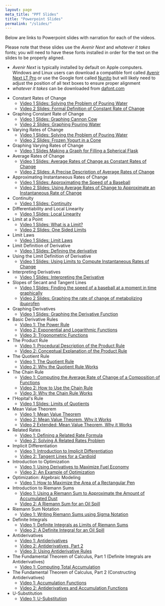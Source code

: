 ```yaml
---
layout: page
meta_title: "PPT Slides"
title: "Powerpoint Slides"
permalink: "/slides/"
---
```

Below are links to Powerpoint slides with narration for each of the videos.

Please note that these slides use the *Avenir Next* and *whatever it takes* fonts; you will need to have these fonts installed in order for the text on the slides to be properly aligned. 
 + *Avenir Next* is typically installed by default on Apple computers. Windows and Linux users can download a compatible font called [Avenir Next LT Pro](https://www.cufonfonts.com/font/avenir-next-lt-pro) or use the Google font called [Nunito](https://fonts.google.com/specimen/Nunito) but will likely need to adjust the position of all text boxes to ensure proper alignment
 + *whatever it takes* can be downloaded from [dafont.com](https://www.dafont.com/whatever-it-takes.font)


- Constant Rates of Change
  - [Video 1 Slides: Solving the Problem of Pouring Water](https://drive.google.com/file/d/1MHqIcgSzaceL0EKfiNjEBPNO3hR-cc9h/view?usp=sharing)
  - [Video 2 Slides: Formal Definition of Constant Rate of Change](https://drive.google.com/file/d/1FIx-MtWaDdgmgjnYmQcGF1wkvbvXydZ4/view?usp=sharing)
- Graphing Constant Rate of Change
  - [Video 1 Slides: Graphing Cannon Cow](https://drive.google.com/file/d/1-Mi_gPH1A8aqy3QttTKdAp-MN0nQPwTF/view?usp=sharing)
  - [Video 2 Slides: Graphing Pouring Water](https://drive.google.com/file/d/1Byjs47_G2ZabsmBXhLDEYc5YpH5amPv1/view?usp=sharing)
- Varying Rates of Change
  - [Video 1 Slides: Solving the Problem of Pouring Water](https://drive.google.com/file/d/1wOQoEUbIL_12H_ybdQfQfYYYSvFv7SsR/view?usp=sharing)
  - [Video 2 Slides: Frozen Yogurt in a Cone](https://drive.google.com/file/d/1rlqoi1Rlt8hlwjwTNMpFuAiCUU18rub1/view?usp=sharing)
- Graphing Varying Rates of Change
  - [Video 1 Slides Making a Graph for Filling a Spherical Flask](https://drive.google.com/file/d/1x1MkI9aR1ip6PzA0z6ldQOZhXUaX64i-/view?usp=sharing)
- Average Rates of Change
  - [Video 1 Slides: Average Rates of Change as Constant Rates of Change](https://drive.google.com/file/d/1trzHja9PorvX7nDpV3wTEMINpqoJ2T42/view?usp=sharing)
  - [Video 2 Slides: A Precise Description of Average Rates of Change](https://drive.google.com/file/d/1TQsJpCalr2fNK_QijW5BcyzndO_7NJTP/view?usp=sharing)
- Approximating Instantaneous Rates of Change
  - [Video 1 Slides: Approximating the Speed of a Baseball](https://drive.google.com/file/d/1W1jWlN2Wjo3wIwxIXnYxvXd1HnYHIEht/view?usp=sharing)
  - [Video 2 Slides: Using Average Rates of Change to Approximate an Instantaneous Rate of Change](https://drive.google.com/file/d/13gDAqOOWhzQJznQnUSrEf8JcmYFRnqk2/view?usp=sharing)
- Continuity
  - [Video 1 Slides: Continuity](https://drive.google.com/file/d/16jMDdrPKLhAi2gCq_YdgLmjXRaPRTLj4/view?usp=sharing)
- Differentiability and Local Linearity
  - [Video 1 Slides: Local Linearity](https://drive.google.com/file/d/12efMcgWkBje1ebd5VfyOlZbjLnFccX7O/view?usp=sharing)
- Limit at a Point
  - [Video 1 Slides: What is a Limit?](https://drive.google.com/file/d/1Nm-SC57fVhaCHm27DlPzgMOcF-HY4Vhz/view?usp=sharing)
  - [Video 2 Slides: One Sided Limits](https://drive.google.com/file/d/1iIgI2UdXZDb1iBnMFEAbU3MYHx1vKMXh/view?usp=sharing)
- Limit Laws
  - [Video 1 Slides: Limit Laws](https://drive.google.com/file/d/1LYJ3JygD-MlPhcI15-0JkjTI-C68XJmy/view?usp=sharing)
- Limit Definition of Derivative
  - [Video 1 Slides: Defining the derivative](https://drive.google.com/file/d/13VccK9tcF9GGs3McZAl73rK55h_6Nqxg/view?usp=sharing)
- Using the Limit Definition of Derivative
  - [Video 1 Slides: Using Limits to Compute Instantaneous Rates of Change](https://drive.google.com/file/d/1tlztm0YWrHf-lu-KFjVSnxuYmPrEUN6R/view?usp=sharing)
- Interpreting Derivatives
  - [Video 1 Slides: Interpreting the Derivative](https://drive.google.com/file/d/1keKznyrZYMZ13pTuJZFWK7nJqZZ1fmTe/view?usp=sharing)
- Slopes of Secant and Tangent Lines
  - [Video 1 Slides: Finding the speed of a baseball at a moment in time graphically](https://drive.google.com/file/d/1JfAmsbgMFpQu7FqifMYpji5eBwwQtpVc/view?usp=sharing)
  - [Video 2 Slides: Graphing the rate of change of metabolizing ibuprofen](https://drive.google.com/file/d/1xDxkMNqFLhdBhO50bRokSQ06BGGxf-o9/view?usp=sharing)
- Graphing Derivatives
  - [Video 1 Slides: Graphing the Derivative Function](https://drive.google.com/file/d/1IwwWbL_R2SEGgOfUBHvpP4UgeoLyFQnm/view?usp=sharing)
- Basic Derivative Rules
  - [Video 1: The Power Rule](https://drive.google.com/file/d/1MDKe6F4GsJQ2kprJ50JoEGfbReHvPZX4/view?usp=sharing)
  - [Video 2: Exponential and Logarithmic Functions](https://drive.google.com/file/d/114DlwosuSiWP3uzmk-4QRntsELKx9v3-/view?usp=sharing)
  - [Video 3: Trigonometric Functions](https://drive.google.com/file/d/1C7FaTItRhRCrvj47tuZ9YWWsCWEEWSQk/view?usp=sharing)
- The Product Rule
  - [Video 1: Procedural Description of the Product Rule](https://drive.google.com/file/d/1TC3Rg9IoAJER3bhw8H9PixIIsu9Jz-cS/view?usp=sharing)
  - [Video 2: Conceptual Explanation of the Product Rule](https://drive.google.com/file/d/1PinAkJ-Nxb_ecpdhHyys5wz_veefUtPJ/view?usp=sharing)
- The Quotient Rule
  - [Video 1: The Quotient Rule](https://drive.google.com/file/d/1OIkgBPnG5BtRjlDJCpeZL0Uh_EJVds31/view?usp=sharing)
  - [Video 2: Why the Quotient Rule Works](https://drive.google.com/file/d/1AMvv9QQtkal4tECIiIc8P4zSpPby8LzU/view?usp=sharing)
- The Chain Rule
  - [Video 1: Computing the Average Rate of Change of a Composition of Functions](https://drive.google.com/file/d/1lO7Qno0P8mmWdEoYR9jVFbNXQAxx3v_1/view?usp=sharing)
  - [Video 2: How to Use the Chain Rule](https://drive.google.com/file/d/1GEli7M7rdJ3wACyeSzVUiEKMb_dt2HCU/view?usp=sharing)
  - [Video 3: Why the Chain Rule Works](https://drive.google.com/file/d/1uOaNXGEI92J-YOAsgCtEjkiEayKPMwc6/view?usp=sharing)
- l'Hopital's Rule
  - [Video 1 Slides: Limits of Quotients](https://drive.google.com/file/d/1ItJto0I6TMifNnqA8q008NO5SLZxfhED/view?usp=sharing)
- Mean Value Theorem
  - [Video 1: Mean Value Theorem](https://drive.google.com/file/d/1D9_bxr35S_yiILF1l2GFGJQ13kjeZRsN/view?usp=sharing)
  - [Video 2: Mean Value Theorem, Why it Works](https://drive.google.com/file/d/1o4t6o4yJTQbY2arjm5b95D0q-aoUfNrG/view?usp=sharing)
  - [Video 2 Extended: Mean Value Theorem, Why it Works](https://drive.google.com/open?id=1IXjdhZasaYFn2zbAkWkcLxHuHEKsgnRh)
- Related Rates
  - [Video 1: Defining a Related Rate Formula](https://drive.google.com/file/d/1NanZ_xPk-D-9pz3D6vD_Q-o70eMK_hVb/view?usp=sharing)
  - [Video 2: Solving A Related Rates Problem](https://drive.google.com/file/d/1yF5wlIPRn9x6GpkpJsmZ3S0lv7ZhGjv2/view?usp=sharing)
- Implicit Differentiation
  - [Video 1: Introduction to Implicit Differentiation](https://drive.google.com/file/d/1HJjpLFdlOXChpEWKdhj8gATPlL96D1eb/view?usp=sharing)
  - [Video 2: Tangent Lines for a Cardioid](https://drive.google.com/file/d/1nlo71SrAnDK3XtDIul383HciaWv7znTQ/view?usp=sharing)
- Introduction to Optimization
  - [Video 1: Using Derivatives to Maximize Fuel Economy](https://drive.google.com/file/d/13dD6sZDMe2lfevCkIpmaj7Y8J9yjSVRv/view?usp=sharing)
  - [Video 2: An Example of Optimization](https://drive.google.com/file/d/1dIW_I_ru0A0LEOrFytQkws7ZQw5hFP5H/view?usp=sharing)
- Optimization: Algebraic Modeling
  - [Video 1: How to Maximize the Area of a Rectangular Pen](https://drive.google.com/file/d/1CH-ABDnURFKNCrTV9-KzC0gC0bpSm3n2/view?usp=sharing)
- Introduction to Riemann Sums
  - [Video 1: Using a Riemann Sum to Approximate the Amount of Accumulated Dust](https://drive.google.com/file/d/1jTPP3hcXCC656IrTmkOrMEz801vINaKS/view?usp=sharing)
  - [Video 2: A Riemann Sum for an Oil Spill](https://drive.google.com/file/d/1CfqSdto26XuZg5YsFLn-clzsDEFtFgTB/view?usp=sharing)
- Riemann Sum Notation
  - [Video 1: Writing Riemann Sums using Sigma Notation](https://drive.google.com/file/d/1I-tm7M2mFuLrneB2e9gN0Zy4pMFiQQJ_/view?usp=sharing)
- Definite Integrals
  - [Video 1: Definite Integrals as Limits of Riemann Sums](https://drive.google.com/file/d/1o4QatlzEJEdXbAErAESfBdDfCWiJdYn5/view?usp=sharing)
  - [Video 2: A Definite Integral for an Oil Spill](https://drive.google.com/file/d/1zlxuwQX_Da1oUqbLWTl_LJ1i8r3ydV9p/view?usp=sharing)
- Antiderivatives
  - [Video 1: Antiderivatives](https://drive.google.com/file/d/1HBUWMxe7oIlx_Zd05Q1Quk1ohX-uh7oV/view?usp=sharing)
  - [Video 2: Antiderivatives, Part 2](https://drive.google.com/file/d/1AMGCfcDTzNzthwAOb9HbDm9qBuyqz9bE/view?usp=sharing)
  - [Video 3: Using Antiderivative Rules](https://drive.google.com/file/d/1EZQHNheksJdx00wMnrGsjPH-uJZfGxzn/view?usp=sharing)
- The Fundamental Theorem of Calculus, Part 1 (Definite Integrals are Antiderivatives)
  - [Video 1: Computing Total Accumulation](https://drive.google.com/file/d/1ydhqEer5BxDARpLbvWTwOdRCblkr6nOi/view?usp=sharing)
- The Fundamental Theorem of Calculus, Part 2 (Constructing Antiderivatives)
  - [Video 1: Accumulation Functions](https://drive.google.com/file/d/1oBoiYQpojfh-TS4UhYs9autIWa5AcbsN/view?usp=sharing)
  - [Video 2: Antiderivatives and Accumulation Functions](https://drive.google.com/file/d/1vXIt3djg3pxagfEsPexdCrcU-AJhPPGQ/view?usp=sharing)
- U-Substitution
  - [Video 1: U-Substitution](https://drive.google.com/file/d/128r84I3dHIt0gfVQS1eIG_DMIneA4xZJ/view?usp=sharing)


<!-- U-Substitution -->
<!--
An Introduction to (Linear) Differential Equations
An Introduction to Euler's Method
Extreme Value Theorem
-->


<!--For each video topic, we have created Powerpoint slides (most of which include voice narration).

  - Constant Rates of Change
    - [Video 1 Slides: Constant Speed](https://drive.google.com/open?id=1yZTdd409_NPfkpfx0-l4pel-cKWd7cz9)
    - [Video 2 Slides: Constant Fuel Economy](https://drive.google.com/open?id=1WHOds4V7408SX9UNp9kER02gX2yFhVHA)
    - [Video 3 Slides: Constant Rate of Change (General)](https://drive.google.com/open?id=1MGgb4AYSB0pCfJSY8v4ytH-SCZmVqWFV)
  - Approximating Instantaneous Rates of Change using Average Rates of Change
    - [Video 1 Slides: Approximating Instantaneous Speed](https://drive.google.com/file/d/1uDLDfujhx5ULw2tKG8IkIlGYTqRE9UYk/view?usp=sharing)
    - [Video 2 Slides: Improving the Approximation of Instantaneous Speed](https://drive.google.com/open?id=1S5UgxpdPQwKQQoLS97UssbqrsyZomq4Y)
    - [Video 3 Slides: Approximating Instantaneous Fuel Efficiency](https://drive.google.com/open?id=1_WM9XT4Mp-FM24XHC2RUbme8CsMQ4jFy)
    - [Video 4 Slides: Improving the Approximation of Instantaneous Fuel Efficiency](https://drive.google.com/open?id=1u-KKd7YC7albuy2RiXQx9vne5Vcx8Yd8)
  - Graphing Derivatives
    - [Video 1 Slides: Graphing a Speeding-up Car](https://drive.google.com/open?id=0B7OjER7Z3zvDZzZrbUxXTWhVYWM)
    - [Video 2 Slides: Graphing a Derivative](https://drive.google.com/open?id=0B7OjER7Z3zvDejlQUGlMV2UtcUU)
    - [Video 3 Slides: Another Example of Graphing a Derivative](https://drive.google.com/open?id=0B7OjER7Z3zvDWmVGanNVUzEzVzg)
  - Basic Derivative Rules
    - [Video 1 Slides: The Power Rule](https://drive.google.com/open?id=0B7OjER7Z3zvDZzlZLS11Wm5vNkU)
    - [Video 2 Slides: Exponential and Logarithmic Functions](https://drive.google.com/open?id=0B7OjER7Z3zvDeFRtX1c3S3Q3ZTg)
    - [Video 3 Slides: Trigonometric Functions](https://drive.google.com/open?id=0B7OjER7Z3zvDWmpzMkN5VUNGV0E)
  - The Product Rule
    - [Video 1 Slides: The Product Rule](https://drive.google.com/open?id=0B7OjER7Z3zvDeEduWl9yQlh5aXM)
  - The Chain Rule
    - [Video 1 Slides: Conceptual Introduction to the Chain Rule]()
  - Optimization (Introduction)
    - [Video 1: Introduction to Optimization](https://drive.google.com/open?id=0B7OjER7Z3zvDN01mRW9NdlE1VDQ)
    - [Video 2: Optimizing Fuel Economy](https://drive.google.com/open?id=0B7OjER7Z3zvDTTBfYjdhSlFBX0U)
  - Optimization (Examples of Modeling)
    - [Video 1 Slides: Maximizing Area](https://drive.google.com/open?id=0B-KhUExUZP0kSjU1R00tM2dxbEE)
    - [Video 2 Slides: Maximizing Profit](https://drive.google.com/open?id=0B-KhUExUZP0kNkZ3VzNETFNZNm8)
  - Differential Equations
    - [Video 1 Slides: Introduction to Differential Equations](https://drive.google.com/open?id=0B7OjER7Z3zvDODVwNkdYV2NISms)
    - [Video 2 Slides: Working with Differential Equations](https://drive.google.com/open?id=0B7OjER7Z3zvDb2Z2MlZpTEZKNzA)
    - [Video 3 Slides: Writing Differential Equations](https://drive.google.com/open?id=0B7OjER7Z3zvDTTFRMGNMQUxQTFk)
  - Integrals from Riemann Sums
    - [Video 1 Slides: Accumulation](https://drive.google.com/open?id=18n_U9Mukd4OBtHO2WbsBfLBkapuyiJqT)
    - [Video 2 Slides: Riemann Sums](https://drive.google.com/open?id=15NmKE2RnlLuBw68lhaJJ8TKf7DjHYoFu)
    - [Video 3 Slides: Definite Integrals](https://drive.google.com/open?id=1uq2IwEib-zHLUrst14mIU1415qUB3VoO)
  - Antiderivatives
    - [Video 1 Slides: Introduction to Antiderivatives](https://drive.google.com/open?id=1juxW9RSxbH1wXskfOIYYWddocmtgxHZM)
-->
